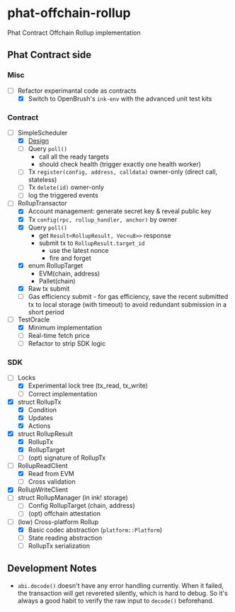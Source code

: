 # phat-offchain-rollup
Phat Contract Offchain Rollup implementation


## Phat Contract side

### Misc

- [ ] Refactor experimantal code as contracts
    - [x] Switch to OpenBrush's `ink-env` with the advanced unit test kits

### Contract

- [ ] SimpleScheduler
    - [x] [Design](https://hackmd.io/vl7oVbUlQmW8a_rcxhk9JQ)
    - [ ] Query `poll()`
        - call all the ready targets
        - should check health (trigger exactly one health worker)
    - [ ] Tx `register(config, address, calldata)` owner-only (direct call, stateless)
    - [ ] Tx `delete(id)` owner-only
    - [ ] log the triggered events
- [ ] RollupTransactor
    - [x] Account management: generate secret key & reveal public key
    - [x] Tx `config(rpc, rollup_handler, anchor)` by owner
    - [x] Query `poll()`
        - get `Result<RollupResult, Vec<u8>>` response
        - submit tx to `RollupResult.target_id`
            - use the latest nonce
            - fire and forget
    - [x] enum RollupTarget
        - EVM(chain, address)
        - Pallet(chain)
    - [x] Raw tx submit
    - [ ] Gas efficiency submit
            - for gas efficiency, save the recent submitted tx to local storage (with timeout) to avoid redundant submission in a short period
- [ ] TestOracle
    - [x] Minimum implementation
    - [ ] Real-time fetch price
    - [ ] Refactor to strip SDK logic

### SDK

- [ ] Locks
    - [x] Experimental lock tree (tx_read, tx_write)
    - [ ] Correct implementation
- [x] struct RollupTx
    - [x] Condition
    - [x] Updates
    - [x] Actions
- [x] struct RollupResult
    - [x] RollupTx
    - [x] RollupTarget
    - [ ] (opt) signature of RollupTx
- [ ] RollupReadClient
    - [x] Read from EVM
    - [ ] Cross validation
- [x] RollupWriteClient
- [ ] struct RollupManager (in ink! storage)
    - [ ] Config RollupTarget (chain, address)
    - [ ] (opt) offchain attestation
- [ ] (low) Cross-platform Rollup
    - [x] Basic codec abstraction (`platform::Platform`)
    - [ ] State reading abstraction
    - [ ] RollupTx serialization

## Development Notes

- `abi.decode()` doesn't have any error handling currently. When it failed, the transaction will get revereted silently, which is hard to debug. So it's always a good habit to verify the raw input to `decode()` beforehand.
